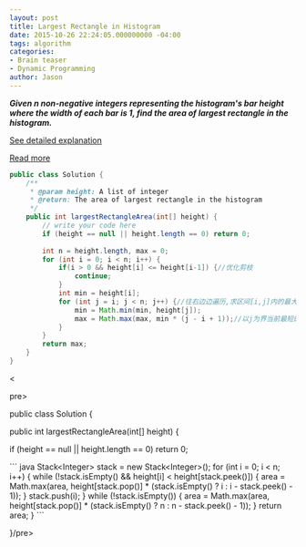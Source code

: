 ```yaml
---
layout: post
title: Largest Rectangle in Histogram
date: 2015-10-26 22:24:05.000000000 -04:00
tags: algorithm
categories:
- Brain teaser
- Dynamic Programming
author: Jason
---
```

<p><strong><em>Given n non-negative integers representing the histogram's bar height where the width of each bar is 1, find the area of largest rectangle in the histogram.</em></strong></p>


<p><a href="http://www.cnblogs.com/lichen782/p/leetcode_Largest_Rectangle_in_Histogram.html">See detailed explanation</a></p>
<a href="http://www.geeksforgeeks.org/largest-rectangle-under-histogram/">Read more</a></p>

``` java
public class Solution {
    /**
     * @param height: A list of integer
     * @return: The area of largest rectangle in the histogram
     */
    public int largestRectangleArea(int[] height) {
        // write your code here
        if (height == null || height.length == 0) return 0;
        
        int n = height.length, max = 0;
        for (int i = 0; i < n; i++) {
            if(i > 0 && height[i] <= height[i-1]) {//优化剪枝
                continue;
            }
            int min = height[i];
            for (int j = i; j < n; j++) {//往右边边遍历,求区间[i,j]内的最大值
                min = Math.min(min, height[j]);
                max = Math.max(max, min * (j - i + 1));//以j为界当前最短的高度*长度，min * (i - j + 1) 相当于local_max，必须包括height[j]在内
            }
        }
        return max;
    }
}
```
<p>&lt;</p>
<p>pre></p>
public class Solution {</p>
    public int largestRectangleArea(int[] height) {</p>
        if (height == null || height.length == 0) return 0;</p>
``` java
    Stack&lt;Integer&gt; stack = new Stack&lt;Integer&gt;();
    for (int i = 0; i &lt; n; i++) {
        while (!stack.isEmpty() &amp;&amp; height[i] &lt; height[stack.peek()]) {
            area = Math.max(area, height[stack.pop()] * (stack.isEmpty() ? i : i - stack.peek() - 1));
        }
        stack.push(i);
    }
    while (!stack.isEmpty()) {
        area = Math.max(area, height[stack.pop()] * (stack.isEmpty() ? n : n - stack.peek() - 1));
    }
    return area;
}
```
<p>}/pre></p>
